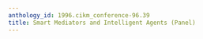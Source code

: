 ```yaml
---
anthology_id: 1996.cikm_conference-96.39
title: Smart Mediators and Intelligent Agents (Panel)
---
```

